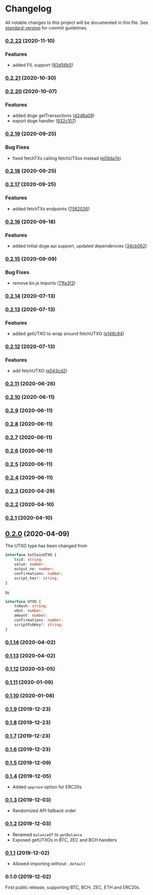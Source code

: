 # Changelog

All notable changes to this project will be documented in this file. See [standard-version](https://github.com/conventional-changelog/standard-version) for commit guidelines.

### [0.2.22](https://github.com/renproject/send-crypto/compare/v0.2.21...v0.2.22) (2020-11-10)


### Features

* added FIL support ([83d56b5](https://github.com/renproject/send-crypto/commit/83d56b5a55267ca41655c0ceea6664da1a8b51ae))

### [0.2.21](https://github.com/renproject/send-crypto/compare/v0.2.20...v0.2.21) (2020-10-30)

### [0.2.20](https://github.com/renproject/send-crypto/compare/v0.2.19...v0.2.20) (2020-10-07)


### Features

* added doge getTransactions ([d2d8a09](https://github.com/renproject/send-crypto/commit/d2d8a09627f3e035f9fd92b29f28bf2d7815f7e2))
* export doge handler ([932c107](https://github.com/renproject/send-crypto/commit/932c10710ba754a70f654711d65b1df4fc53650b))

### [0.2.19](https://github.com/renproject/send-crypto/compare/v0.2.18...v0.2.19) (2020-09-25)

### Bug Fixes

-   fixed fetchTXs calling fetchUTXos instead ([e09da7e](https://github.com/renproject/send-crypto/commit/e09da7e0af6435bea07581244ac6e90d51128095))

### [0.2.18](https://github.com/renproject/send-crypto/compare/v0.2.17...v0.2.18) (2020-09-25)

### [0.2.17](https://github.com/renproject/send-crypto/compare/v0.2.16...v0.2.17) (2020-09-25)

### Features

-   added fetchTXs endpoints ([7582026](https://github.com/renproject/send-crypto/commit/75820269260fc5646a5318a179e8b70067907671))

### [0.2.16](https://github.com/renproject/send-crypto/compare/v0.2.15...v0.2.16) (2020-09-18)

### Features

-   added initial doge api support, updated dependencies ([34cb062](https://github.com/renproject/send-crypto/commit/34cb062a6601f0baf371d9cbb92efd574fd7c2f0))

### [0.2.15](https://github.com/renproject/send-crypto/compare/v0.2.14...v0.2.15) (2020-09-09)

### Bug Fixes

-   remove bn.js imports ([71fa3f2](https://github.com/renproject/send-crypto/commit/71fa3f2d8a1a570ac76ce6889c21235209a3447c))

### [0.2.14](https://github.com/renproject/send-crypto/compare/v0.2.13...v0.2.14) (2020-07-13)

### [0.2.13](https://github.com/renproject/send-crypto/compare/v0.2.12...v0.2.13) (2020-07-13)

### Features

-   added getUTXO to wrap around fetchUTXO ([e146c94](https://github.com/renproject/send-crypto/commit/e146c94400a71308c34b0bdc4cd9dfcac9ca9930))

### [0.2.12](https://github.com/renproject/send-crypto/compare/v0.2.11...v0.2.12) (2020-07-13)

### Features

-   add fetchUTXO ([e543cd2](https://github.com/renproject/send-crypto/commit/e543cd23bb5dbd89b60fbe084d469b46c2bc9b10))

### [0.2.11](https://github.com/renproject/send-crypto/compare/v0.2.10...v0.2.11) (2020-06-26)

### [0.2.10](https://github.com/renproject/send-crypto/compare/v0.2.9...v0.2.10) (2020-06-11)

### [0.2.9](https://github.com/renproject/send-crypto/compare/v0.2.8...v0.2.9) (2020-06-11)

### [0.2.8](https://github.com/renproject/send-crypto/compare/v0.2.7...v0.2.8) (2020-06-11)

### [0.2.7](https://github.com/renproject/send-crypto/compare/v0.2.6...v0.2.7) (2020-06-11)

### [0.2.6](https://github.com/renproject/send-crypto/compare/v0.2.5...v0.2.6) (2020-06-11)

### [0.2.5](https://github.com/renproject/send-crypto/compare/v0.2.4...v0.2.5) (2020-06-11)

### [0.2.4](https://github.com/renproject/send-crypto/compare/v0.2.3...v0.2.4) (2020-06-11)

### [0.2.3](https://github.com/renproject/send-crypto/compare/v0.2.2...v0.2.3) (2020-04-29)

### [0.2.2](https://github.com/renproject/send-crypto/compare/v0.2.1...v0.2.2) (2020-04-10)

### [0.2.1](https://github.com/renproject/send-crypto/compare/v0.2.0...v0.2.1) (2020-04-10)

## [0.2.0](https://github.com/renproject/send-crypto/compare/v0.1.14...v0.2.0) (2020-04-09)

The UTXO type has been changed from

```ts
interface SoChainUTXO {
    txid: string;
    value: number;
    output_no: number;
    confirmations: number;
    script_hex?: string;
}
```

to

```ts
interface UTXO {
    txHash: string;
    vOut: number;
    amount: number;
    confirmations: number;
    scriptPubKey?: string;
}
```

### [0.1.14](https://github.com/renproject/send-crypto/compare/v0.1.13...v0.1.14) (2020-04-02)

### [0.1.13](https://github.com/renproject/send-crypto/compare/v0.1.12...v0.1.13) (2020-04-02)

### [0.1.12](https://github.com/renproject/send-crypto/compare/v0.1.11...v0.1.12) (2020-03-05)

### [0.1.11](https://github.com/renproject/send-crypto/compare/v0.1.10...v0.1.11) (2020-01-09)

### [0.1.10](https://github.com/renproject/send-crypto/compare/v0.1.9...v0.1.10) (2020-01-08)

### [0.1.9](https://github.com/renproject/send-crypto/compare/v0.1.8...v0.1.9) (2019-12-23)

### [0.1.8](https://github.com/renproject/send-crypto/compare/v0.1.7...v0.1.8) (2019-12-23)

### [0.1.7](https://github.com/renproject/send-crypto/compare/v0.1.6...v0.1.7) (2019-12-23)

### [0.1.6](https://github.com/renproject/send-crypto/compare/v0.1.5...v0.1.6) (2019-12-23)

### [0.1.5](https://github.com/renproject/send-crypto/compare/v0.1.4...v0.1.5) (2019-12-09)

### [0.1.4](https://github.com/renproject/send-crypto/compare/v0.1.3...v0.1.4) (2019-12-05)

-   Added `approve` option for ERC20s

### [0.1.3](https://github.com/renproject/send-crypto/compare/v0.1.2...v0.1.3) (2019-12-03)

-   Randomized API fallback order

### [0.1.2](https://github.com/renproject/send-crypto/compare/v0.1.1...v0.1.2) (2019-12-03)

-   Renamed `balanceOf` to `getBalance`
-   Exposed getUTXOs in BTC, ZEC and BCH handlers

### [0.1.1](https://github.com/renproject/send-crypto/compare/v0.1.0...v0.1.1) (2019-12-02)

-   Allowed importing without `.default`

### 0.1.0 (2019-12-02)

First public release, supporting BTC, BCH, ZEC, ETH and ERC20s.
